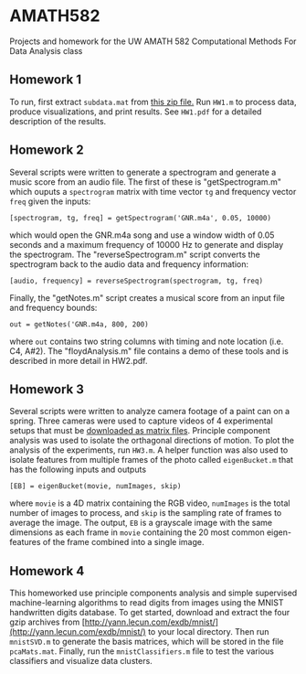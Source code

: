 # AMATH582
Projects and homework for the UW AMATH 582 Computational Methods For Data Analysis class 

## Homework 1
To run, first extract `subdata.mat` from [this zip file.](https://drive.google.com/file/d/1M5ii0R3MTedi6T8AZLI06rIqz1BgpAVg/view?usp=sharing)
Run `HW1.m` to process data, produce visualizations, and print results. See `HW1.pdf` for a detailed description of the results.

## Homework 2
Several scripts were written to generate a spectrogram and generate a music score from an audio file. The first of these is "getSpectrogram.m" which ouputs a `spectrogram` matrix with time vector `tg` and frequency vector `freq` given the inputs:

```
[spectrogram, tg, freq] = getSpectrogram('GNR.m4a', 0.05, 10000)
```

which would open the GNR.m4a song and use a window width of 0.05 seconds and a maximum frequency of 10000 Hz to generate and display the spectrogram. The "reverseSpectrogram.m" script converts the spectrogram back to the audio data and frequency information:

```
[audio, frequency] = reverseSpectrogram(spectrogram, tg, freq)
```

Finally, the "getNotes.m" script creates a musical score from an input file and frequency bounds:

```
out = getNotes('GNR.m4a, 800, 200)
```

where `out` contains two string columns with timing and note location (i.e. C4, A#2). The "floydAnalysis.m" file contains a demo of these tools and is described in more detail in HW2.pdf.
## Homework 3
Several scripts were written to analyze camera footage of a paint can on a spring. Three cameras were used to capture videos of 4 experimental setups that must be [downloaded as matrix files](https://drive.google.com/drive/folders/1SQ77P5t5RUWCSucmk4jPFbufFMX8VrJG?usp=sharing). Principle component analysis was used to isolate the orthagonal directions of motion. To plot the analysis of the experiments, run `HW3.m`. A helper function was also used to isolate features from multiple frames of the photo called `eigenBucket.m` that has the following inputs and outputs

```
[EB] = eigenBucket(movie, numImages, skip)
```

where `movie` is a 4D matrix containing the RGB video, `numImages` is the total number of images to process, and `skip` is the sampling rate of frames to average the image. The output, `EB` is a grayscale image with the same dimensions as each frame in `movie` containing the 20 most common eigen-features of the frame combined into a single image.

## Homework 4

This homeworked use principle components analysis and simple supervised machine-learning algorithms to read digits from images using the MNIST handwritten digits database. To get started, download and extract the four gzip archives from [http://yann.lecun.com/exdb/mnist/](http://yann.lecun.com/exdb/mnist/) to your local directory. Then run `mnistSVD.m` to generate the basis matrices, which will be stored in the file `pcaMats.mat`. Finally, run the `mnistClassifiers.m` file to test the various classifiers and visualize data clusters.